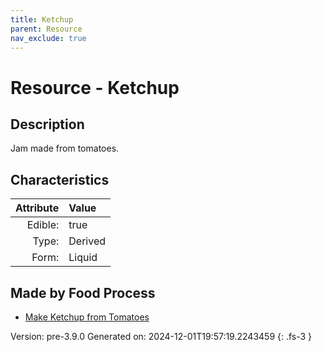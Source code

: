 ```yaml
---
title: Ketchup
parent: Resource
nav_exclude: true
---
```

# Resource - Ketchup

## Description
Jam made from tomatoes.

## Characteristics

| Attribute      | Value |
|--------:|:------|
|Edible:|true|
|Type:|Derived|
|Form:|Liquid|
 



## Made by Food Process

- [Make Ketchup from Tomatoes](../food/make-ketchup-from-tomatoes.html)

    

Version: pre-3.9.0 Generated on: 2024-12-01T19:57:19.2243459
{: .fs-3 }
